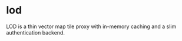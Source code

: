 # lod
LOD is a thin vector map tile proxy with in-memory caching and a slim authentication backend.
